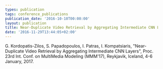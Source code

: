 ```yaml
---
types: publication
tags: conference_publications
publication_date: '2016-10-10T00:00:00'
layout: publication
title: Near-Duplicate Video Retrieval by Aggregating Intermediate CNN Layers
date: '2016-11-29T13:44:05+02:00'
---
```

<p>G. Kordopatis-Zilos, S. Papadopoulos, I. Patras, I. Kompatsiaris, "Near-Duplicate Video Retrieval by Aggregating Intermediate CNN Layers", Proc. 23rd Int. Conf. on MultiMedia Modeling (MMM'17), Reykjavik, Iceland, 4-6 January, 2017.</p>
